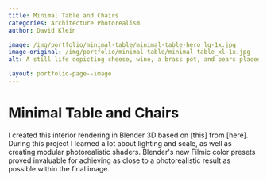 ```yaml
---
title: Minimal Table and Chairs
categories: Architecture Photorealism
author: David Klein

image: /img/portfolio/minimal-table/minimal-table-hero_lg-1x.jpg
image-original: /img/portfolio/minimal-table/minimal-table_xl-1x.jpg
alt: A still life depicting cheese, wine, a brass pot, and pears placed on a rustic wooden table

layout: portfolio-page--image
---
```

# Minimal Table and Chairs
I created this interior rendering in Blender 3D based on [this] from [here]. During this project I learned a lot about lighting and scale, as well as creating modular photorealistic shaders. Blender's new Filmic color presets proved invaluable for achieving as close to a photorealistic result as possible within the final image.